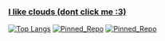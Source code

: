 ### [I like clouds (dont click me :3)](https://www.youtube.com/watch?v=dQw4w9WgXcQ)

[![Top Langs](https://github-readme-stats.vercel.app/api/top-langs/?username=josephbinoy&size_weight=0.4&count_weight=0.6&exclude_repo=Ayurveda-CNN&hide=ejs&theme=tokyonight)](https://github.com/anuraghazra/github-readme-stats) [![Pinned_Repo](https://github-readme-stats.vercel.app/api/pin/?username=josephbinoy&repo=Tic-Tac-Toe-AI)](https://github.com/anuraghazra/github-readme-stats) [![Pinned_Repo](https://github-readme-stats.vercel.app/api/pin/?username=josephbinoy&repo=Falling-Sand-Game)](https://github.com/anuraghazra/github-readme-stats)

